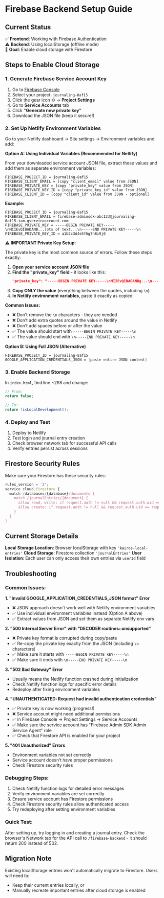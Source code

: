 # Firebase Backend Setup Guide

## Current Status
✅ **Frontend**: Working with Firebase Authentication  
⚠️ **Backend**: Using localStorage (offline mode)  
🎯 **Goal**: Enable cloud storage with Firestore

## Steps to Enable Cloud Storage

### 1. Generate Firebase Service Account Key

1. Go to [Firebase Console](https://console.firebase.google.com/)
2. Select your project: `journaling-8af15`
3. Click the gear icon ⚙️ → **Project Settings**
4. Go to **Service Accounts** tab
5. Click **"Generate new private key"**
6. Download the JSON file (keep it secure!)

### 2. Set Up Netlify Environment Variables

Go to your Netlify dashboard → Site settings → Environment variables and add:

**Option A: Using Individual Variables (Recommended for Netlify)**

From your downloaded service account JSON file, extract these values and add them as separate environment variables:

```
FIREBASE_PROJECT_ID = journaling-8af15
FIREBASE_CLIENT_EMAIL = [copy "client_email" value from JSON]
FIREBASE_PRIVATE_KEY = [copy "private_key" value from JSON]  
FIREBASE_PRIVATE_KEY_ID = [copy "private_key_id" value from JSON]
FIREBASE_CLIENT_ID = [copy "client_id" value from JSON - optional]
```

**Example:**
```
FIREBASE_PROJECT_ID = journaling-8af15
FIREBASE_CLIENT_EMAIL = firebase-adminsdk-abc123@journaling-8af15.iam.gserviceaccount.com
FIREBASE_PRIVATE_KEY = -----BEGIN PRIVATE KEY-----\nMIIEvQIBADANB...lots of text...\n-----END PRIVATE KEY-----\n
FIREBASE_PRIVATE_KEY_ID = a1b2c3d4e5f6g7h8i9j0
```

⚠️ **IMPORTANT Private Key Setup**: 

The private key is the most common source of errors. Follow these steps exactly:

1. **Open your service account JSON file**
2. **Find the "private_key" field** - it looks like this:
   ```json
   "private_key": "-----BEGIN PRIVATE KEY-----\nMIIEvQIBADANBg...\n-----END PRIVATE KEY-----\n"
   ```
3. **Copy ONLY the value** (everything between the quotes, including `\n`)
4. **In Netlify environment variables**, paste it exactly as copied

**Common Issues:**
- ❌ Don't remove the `\n` characters - they are needed
- ❌ Don't add extra quotes around the value in Netlify
- ❌ Don't add spaces before or after the value
- ✅ The value should start with `-----BEGIN PRIVATE KEY-----\n`
- ✅ The value should end with `\n-----END PRIVATE KEY-----\n`

**Option B: Using Full JSON (Alternative)**
```
FIREBASE_PROJECT_ID = journaling-8af15
GOOGLE_APPLICATION_CREDENTIALS_JSON = [paste entire JSON content]
```

### 3. Enable Backend Storage

In `index.html`, find line ~298 and change:
```javascript
// From:
return false;

// To:
return !isLocalDevelopment();
```

### 4. Deploy and Test

1. Deploy to Netlify
2. Test login and journal entry creation
3. Check browser network tab for successful API calls
4. Verify entries persist across sessions

## Firestore Security Rules

Make sure your Firestore has these security rules:
```javascript
rules_version = '2';
service cloud.firestore {
  match /databases/{database}/documents {
    match /journalEntries/{document} {
      allow read, write: if request.auth != null && request.auth.uid == resource.data.userId;
      allow create: if request.auth != null && request.auth.uid == request.resource.data.userId;
    }
  }
}
```

## Current Storage Details

**Local Storage Location**: Browser localStorage with key `'kairos-local-entries'`
**Cloud Storage**: Firestore collection `'journalEntries'`
**User Isolation**: Each user can only access their own entries via `userId` field

## Troubleshooting

### Common Issues:

**1. "Invalid GOOGLE_APPLICATION_CREDENTIALS_JSON format" Error**
- ❌ JSON approach doesn't work well with Netlify environment variables
- ✅ Use individual environment variables instead (Option A above)
- ✅ Extract values from JSON and set them as separate Netlify env vars

**2. "500 Internal Server Error" with "DECODER routines::unsupported"**
- ❌ Private key format is corrupted during copy/paste
- ✅ Re-copy the private key exactly from the JSON (including `\n` characters)
- ✅ Make sure it starts with `-----BEGIN PRIVATE KEY-----\n`  
- ✅ Make sure it ends with `\n-----END PRIVATE KEY-----\n`

**3. "502 Bad Gateway" Error**
- Usually means the Netlify function crashed during initialization
- Check Netlify function logs for specific error details
- Redeploy after fixing environment variables

**4. "UNAUTHENTICATED: Request had invalid authentication credentials"**
- ✅ Private key is now working (progress!)
- ❌ Service account might need additional permissions
- ✅ In Firebase Console → Project Settings → Service Accounts
- ✅ Make sure the service account has "Firebase Admin SDK Admin Service Agent" role
- ✅ Check that Firestore API is enabled for your project

**5. "401 Unauthorized" Errors**
- Environment variables not set correctly
- Service account doesn't have proper permissions
- Check Firestore security rules

### Debugging Steps:
1. Check Netlify function logs for detailed error messages
2. Verify environment variables are set correctly
3. Ensure service account has Firestore permissions  
4. Check Firestore security rules allow authenticated access
5. Try redeploying after setting environment variables

### Quick Test:
After setting up, try logging in and creating a journal entry. Check the browser's Network tab for the API call to `/firebase-backend` - it should return 200 instead of 502.

## Migration Note

Existing localStorage entries won't automatically migrate to Firestore. Users will need to:
- Keep their current entries locally, or
- Manually recreate important entries after cloud storage is enabled